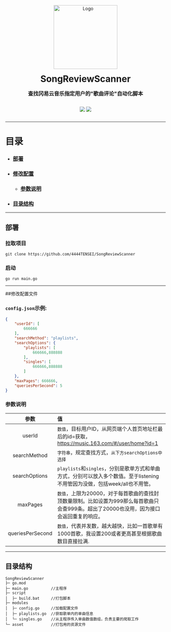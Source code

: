 <div style="display:flex;justify-content:center;align-items:center;flex-direction:column;">
    <p align="center"><img src="https://testingcf.jsdelivr.net/gh/4444TENSEI/CDN/img/avatar/AngelDog/AngelDog-rounded.png" alt="Logo"
        width="200" height="200"/></p>
    <h1 align="center" style="margin:0;"><strong>SongReviewScanner</strong></h1>
    <h3 align="center" style="margin:1rem 0;">查找冈易云音乐指定用户的"歌曲评论"自动化脚本</h3>
    <p align="center">
        <img src="https://img.shields.io/badge/Go-00ADD8?style=for-the-badge&logo=go&logoColor=white" />
        <img src="https://img.shields.io/badge/json-5E5C5C?style=for-the-badge&logo=json&logoColor=white" />
    </p>
</div>

<hr/>

# 目录

- ### [部署](#部署)

- ### [修改配置](#配置文件)

  - ### [参数说明](#参数说明)

- ### [目录结构](#目录结构)

  

<hr/>

## 部署

### 拉取项目

```
git clone https://github.com/4444TENSEI/SongReviewScanner
```

### 启动

```
go run main.go
```



<hr/>

##修改配置文件

### `config.json`示例:

```json
{
    "userId": [
        666666
    ],
    "searchMethod": "playlists",
    "searchOptions": {
        "playlists": [
            666666,888888
        ],
        "singles": [
            666666,888888
        ]
    },
    "maxPages": 666666,
    "queriesPerSecond": 5
}
```

### 参数说明

|       参数       | 值                                                           |
| :--------------: | :----------------------------------------------------------- |
|      userId      | `数值`，目标用户ID，从网页端个人首页地址栏最后的id=获取，https://music.163.com/#/user/home?id=1 |
|   searchMethod   | `字符串`，规定查找方式，`从下方searchOptions中选择`          |
|  searchOptions   | `playlists`和`singles`，分别是歌单方式和单曲方式，分别可以放入多个数值。至于listening不用管因为没做，包括week/all也不用管。 |
|     maxPages     | `数值`，上限为20000，对于每首歌曲的查找封顶数量限制。比如设置为999那么每首歌曲只会查999条。超出了20000也没用，因为接口会返回重复的响应。 |
| queriesPerSecond | `数值`，代表并发数，越大越快，比如一首歌单有1000首歌，我设置200或者更高甚至根据歌曲数目直接拉满. |



<hr/>

## 目录结构

```
SongReviewScanner
├─ go.mod
├─ main.go			//主程序
├─ script
│  ├─ build.bat		//打包脚本
├─ modules
│  ├─ config.go		//加载配置文件
│  ├─ playlists.go	//获取歌单内的单曲信息
│  └─ singles.go	//从主程序传入单曲数值数组，负责主要的爬取工作
└─ asset			//打包用的资源文件
```
